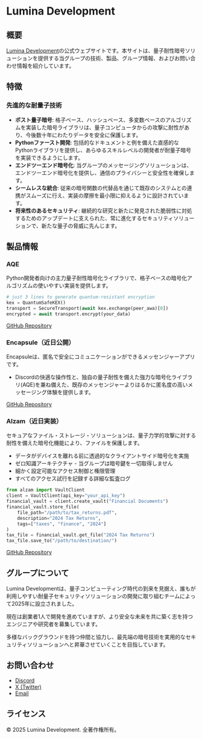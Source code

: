 # Lumina Development

## 概要
[Lumina Development](https://lumina-group.github.io/Lumina/)の公式ウェブサイトです。本サイトは、量子耐性暗号ソリューションを提供する当グループの技術、製品、グループ情報、およびお問い合わせ情報を紹介しています。

## 特徴
### 先進的な耐量子技術
- **ポスト量子暗号**: 格子ベース、ハッシュベース、多変数ベースのアルゴリズムを実装した暗号ライブラリは、量子コンピュータからの攻撃に耐性があり、今後数十年にわたりデータを安全に保護します。
- **Pythonファースト開発**: 包括的なドキュメントと例を備えた直感的なPythonライブラリを提供し、あらゆるスキルレベルの開発者が耐量子暗号を実装できるようにします。
- **エンドツーエンド暗号化**: 当グループのメッセージングソリューションは、エンドツーエンド暗号化を提供し、通信のプライバシーと安全性を確保します。
- **シームレスな統合**: 従来の暗号関数の代替品を通じて既存のシステムとの連携がスムーズに行え、実装の摩擦を最小限に抑えるように設計されています。
- **将来性のあるセキュリティ**: 継続的な研究と新たに発見された脆弱性に対処するためのアップデートに支えられた、常に進化するセキュリティソリューションで、新たな量子の脅威に先んじます。

## 製品情報
### AQE
Python開発者向けの主力量子耐性暗号化ライブラリで、格子ベースの暗号化アルゴリズムの使いやすい実装を提供します。

```python
# just 3 lines to generate quantum-resistant encryption
kex = QuantumSafeKEX()
transport = SecureTransport(await kex.exchange(peer_awa)[0])
encrypted = await transport.encrypt(your_data)
```

[GitHub Repository](https://github.com/Lumina-Group/AQE)

### Encapsule（近日公開）
Encapsuleは、匿名で安全にコミュニケーションができるメッセンジャーアプリです。
- Discordの快適な操作性と、独自の量子耐性を備えた強力な暗号化ライブラリ(AQE)を兼ね備えた、既存のメッセンジャーよりはるかに匿名度の高いメッセージング体験を提供します。

[GitHub Repository](https://github.com/Lumina-Group/Encapsule)

### Alzam（近日実装）
セキュアなファイル・ストレージ・ソリューションは、量子力学的攻撃に対する耐性を備えた暗号化機能により、ファイルを保護します。
- データがデバイスを離れる前に透過的なクライアントサイド暗号化を実施
- ゼロ知識アーキテクチャ - 当グループは暗号鍵を一切取得しません
- 細かく設定可能なアクセス制御と権限管理
- すべてのアクセス試行を記録する詳細な監査ログ

```python
from alzam import VaultClient
client = VaultClient(api_key="your_api_key")
financial_vault = client.create_vault("Financial Documents")
financial_vault.store_file(
    file_path="/path/to/tax_returns.pdf",
    description="2024 Tax Returns",
    tags=["taxes", "finance", "2024"]
)
tax_file = financial_vault.get_file("2024 Tax Returns")
tax_file.save_to("/path/to/destination/")
```

[GitHub Repository](https://github.com/Lumina-Group/alzam)

## グループについて
Lumina Developmentは、量子コンピューティング時代の到来を見据え、誰もが利用しやすい耐量子セキュリティソリューションの開発に取り組むチームによって2025年に設立されました。

現在は創業者1人で開発を進めていますが、より安全な未来を共に築く志を持つエンジニアや研究者を募集しています。

多様なバックグラウンドを持つ仲間と協力し、最先端の暗号技術を実用的なセキュリティソリューションへと昇華させていくことを目指しています。

## お問い合わせ
- [Discord](https://discord.gg/y9TURVfVyb)
- [X (Twitter)](https://x.com/Meowkawaii_jp)
- [Email](mailto:example.example.1.mm@icloud.com)

## ライセンス
© 2025 Lumina Development. 全著作権所有。
